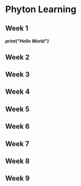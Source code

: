 <h1>Phyton Learning</h1>
<h2>Week 1</h2>
<h5>print("Hello World")</h5>
<h2>Week 2</h2>
<h2>Week 3</h2>
<h2>Week 4</h2>
<h2>Week 5</h2>
<h2>Week 6</h2>
<h2>Week 7</h2>
<h2>Week 8</h2>
<h2>Week 9</h2>
